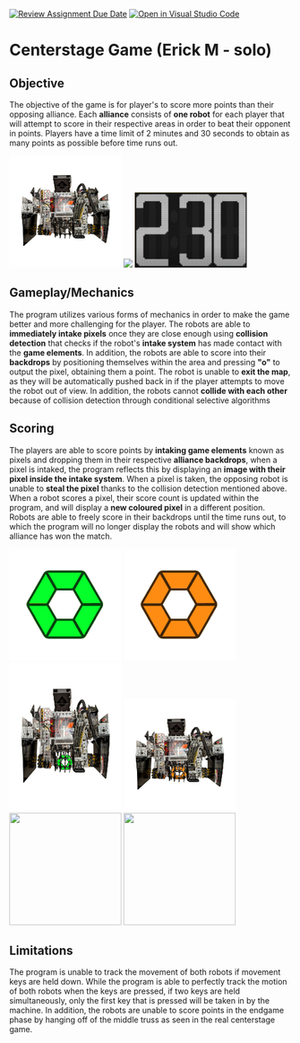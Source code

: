 [![Review Assignment Due Date](https://classroom.github.com/assets/deadline-readme-button-24ddc0f5d75046c5622901739e7c5dd533143b0c8e959d652212380cedb1ea36.svg)](https://classroom.github.com/a/B2OnycBl)
[![Open in Visual Studio Code](https://classroom.github.com/assets/open-in-vscode-718a45dd9cf7e7f842a935f5ebbe5719a5e09af4491e668f4dbf3b35d5cca122.svg)](https://classroom.github.com/online_ide?assignment_repo_id=15143851&assignment_repo_type=AssignmentRepo)
# Centerstage Game (Erick M - solo)

## Objective

The objective of the game is for player's to score more points than their opposing alliance. Each **alliance** consists of **one robot** for each player that will attempt to score in their respective areas in order to beat their opponent in points. Players have a time limit of 2 minutes and 30 seconds to obtain as many points as possible before time runs out.

<img src="Robots/FTCRobotOne.png" width="200" height="200">
<img src = "Robots/FTCRobotTwo.png" width="200 height="200">
<img src = "Timer/Timer (2.5).png" width="200 height="200">

## Gameplay/Mechanics

The program utilizes various forms of mechanics in order to make the game better and more challenging for the player. The robots are able to **immediately intake pixels** once they are close enough using **collision detection** that checks if the robot's **intake system** has made contact with the **game elements**. In addition, the robots are able to score into their **backdrops** by positioning themselves within the area and pressing **"o"** to output the pixel, obtaining them a point. The robot is unable to **exit the map**, as they will be automatically pushed back in if the player attempts to move the robot out of view. In addition, the robots cannot **collide with each other** because of collision detection through conditional selective algorithms

## Scoring

The players are able to score points by **intaking game elements** known as pixels and dropping them in their respective **alliance backdrops**, when a pixel is intaked, the program reflects this by displaying an **image with their pixel inside the intake system**. When a pixel is taken, the opposing robot is unable to **steal the pixel** thanks to the collision detection mentioned above. When a robot scores a pixel, their score count is updated within the program, and will display a **new coloured pixel** in a different position. Robots are able to freely score in their backdrops until the time runs out, to which the program will no longer display the robots and will show which alliance has won the match.

<img src="Game_Elements/Pixel (Green).png" width="200" height="200">
<img src = "Game_Elements/Pixel (Orange).png" width="200 height="200">
<img src = "Loaded Robots/RobotOne (Green).png" width="200 height="200">
<img src="Loaded Robots/RobotOne (Orange).png" width="200" height="200">
<img src="Loaded Robots/RobotTwo (Green).png" width="200" height="200">
<img src="Loaded Robots/RobotTwo (Orange).png" width="200" height="200">

## Limitations

The program is unable to track the movement of both robots if movement keys are held down. While the program is able to perfectly track the motion of both robots when the keys are pressed, if two keys are held simultaneously, only the first key that is pressed will be taken in by the machine. In addition, the robots are unable to score points in the endgame phase by hanging off of the middle truss as seen in the real centerstage game. 